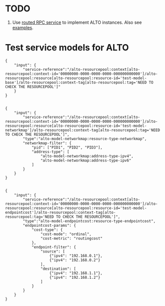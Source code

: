 
# TODO

1. Use [routed RPC service][routed-rpc] to implement ALTO instances.  Also see
   [examples][routed-rpc-example].

[routed-rpc]: https://ask.opendaylight.org/question/99/how-does-request-routing-works/
[routed-rpc-example]: https://git.opendaylight.org/gerrit/gitweb?p=controller.git;a=blob;f=opendaylight/md-sal/sal-binding-it/src/test/java/org/opendaylight/controller/test/sal/binding/it/RoutedServiceTest.jav=d49d6f0e25e271e43c8550feb5eef63d9630118b=HEAD4a

# Test service models for ALTO

~~~
{
    "input": {
        "service-reference":"/alto-resourcepool:context[alto-resourcepool:context-id='00000000-0000-0000-0000-000000000000']/alto-resourcepool:resource[alto-resourcepool:resource-id='test-model-base']/alto-resourcepool:context-tag[alto-resourcepool:tag='NEED TO CHECK THE RESOURCEPOOL']"
    }
}


{
    "input": {
        "service-reference":"/alto-resourcepool:context[alto-resourcepool:context-id='00000000-0000-0000-0000-000000000000']/alto-resourcepool:resource[alto-resourcepool:resource-id='test-model-networkmap']/alto-resourcepool:context-tag[alto-resourcepool:tag='NEED TO CHECK THE RESOURCEPOOL']",
        "type":"alto-model-networkmap:resource-type-networkmap",
        "networkmap-filter": {
            "pid": ["PID1", "PID2", "PID3"],
            "address-type": [
                "alto-model-networkmap:address-type-ipv4",
                "alto-model-networkmap:address-type-ipv6"
            ]
        }
    }
}


{
    "input": {
        "service-reference":"/alto-resourcepool:context[alto-resourcepool:context-id='00000000-0000-0000-0000-000000000000']/alto-resourcepool:resource[alto-resourcepool:resource-id='test-model-endpointcost']/alto-resourcepool:context-tag[alto-resourcepool:tag='NEED TO CHECK THE RESOURCEPOOL']",
        "type":"alto-model-endpointcost:resource-type-endpointcost",
        "endpointcost-params": {
            "cost-type": {
                "cost-mode": "ordinal",
                "cost-metric": "routingcost"
            },
            "endpoint-filter": {
                "source": [
                    {"ipv4": "192.168.0.1"},
                    {"ipv4": "192.168.0.2"}
                ],
                "destination": [
                    {"ipv4": "192.168.1.1"},
                    {"ipv4": "192.168.1.2"}
                ]
            }
        }
    }
}
~~~


